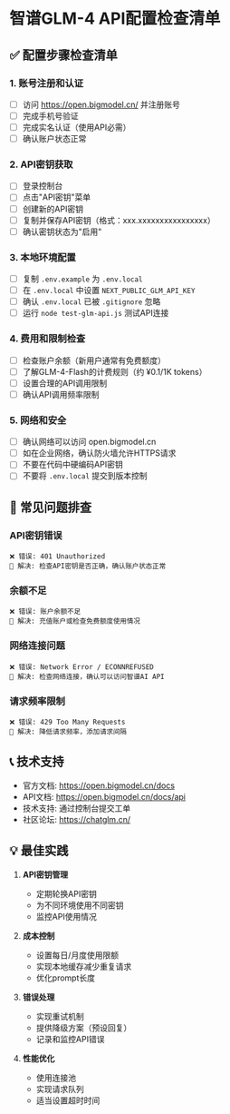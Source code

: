 # 智谱GLM-4 API配置检查清单

## ✅ 配置步骤检查清单

### 1. 账号注册和认证
- [ ] 访问 https://open.bigmodel.cn/ 并注册账号
- [ ] 完成手机号验证
- [ ] 完成实名认证（使用API必需）
- [ ] 确认账户状态正常

### 2. API密钥获取
- [ ] 登录控制台
- [ ] 点击"API密钥"菜单
- [ ] 创建新的API密钥
- [ ] 复制并保存API密钥（格式：xxx.xxxxxxxxxxxxxxxx）
- [ ] 确认密钥状态为"启用"

### 3. 本地环境配置
- [ ] 复制 `.env.example` 为 `.env.local`
- [ ] 在 `.env.local` 中设置 `NEXT_PUBLIC_GLM_API_KEY`
- [ ] 确认 `.env.local` 已被 `.gitignore` 忽略
- [ ] 运行 `node test-glm-api.js` 测试API连接

### 4. 费用和限制检查
- [ ] 检查账户余额（新用户通常有免费额度）
- [ ] 了解GLM-4-Flash的计费规则（约 ¥0.1/1K tokens）
- [ ] 设置合理的API调用限制
- [ ] 确认API调用频率限制

### 5. 网络和安全
- [ ] 确认网络可以访问 open.bigmodel.cn
- [ ] 如在企业网络，确认防火墙允许HTTPS请求
- [ ] 不要在代码中硬编码API密钥
- [ ] 不要将 `.env.local` 提交到版本控制

## 🚨 常见问题排查

### API密钥错误
```
❌ 错误: 401 Unauthorized
🔧 解决: 检查API密钥是否正确，确认账户状态正常
```

### 余额不足
```
❌ 错误: 账户余额不足
🔧 解决: 充值账户或检查免费额度使用情况
```

### 网络连接问题
```
❌ 错误: Network Error / ECONNREFUSED
🔧 解决: 检查网络连接，确认可以访问智谱AI API
```

### 请求频率限制
```
❌ 错误: 429 Too Many Requests
🔧 解决: 降低请求频率，添加请求间隔
```

## 📞 技术支持

- 官方文档: https://open.bigmodel.cn/docs
- API文档: https://open.bigmodel.cn/docs/api
- 技术支持: 通过控制台提交工单
- 社区论坛: https://chatglm.cn/

## 💡 最佳实践

1. **API密钥管理**
   - 定期轮换API密钥
   - 为不同环境使用不同密钥
   - 监控API使用情况

2. **成本控制**
   - 设置每日/月度使用限额
   - 实现本地缓存减少重复请求
   - 优化prompt长度

3. **错误处理**
   - 实现重试机制
   - 提供降级方案（预设回复）
   - 记录和监控API错误

4. **性能优化**
   - 使用连接池
   - 实现请求队列
   - 适当设置超时时间